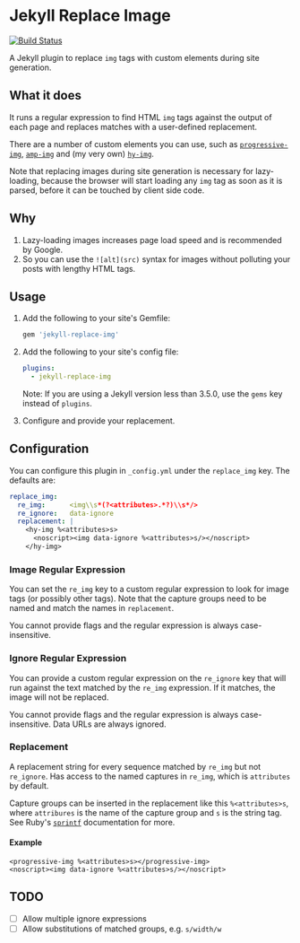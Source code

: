 # Jekyll Replace Image

[![Build Status](https://travis-ci.org/qwtel/jekyll-replace-img.svg?branch=master)](https://travis-ci.org/qwtel/jekyll-replace-img)

A Jekyll plugin to replace `img` tags with custom elements during site generation.


## What it does

It runs a regular expression to find HTML `img` tags against the output of each page and replaces matches with a user-defined replacement. 

There are a number of custom elements you can use, such as [`progressive-img`][pi], [`amp-img`][ai] and (my very own) [`hy-img`][hy].

[io]: https://developer.mozilla.org/en-US/docs/Web/API/Intersection_Observer_API
[pi]: https://www.webcomponents.org/element/progressive-img
[ai]: https://www.ampproject.org/docs/reference/components/amp-img
[hy]: https://github.com/qwtel/hy-img

Note that replacing images during site generation is necessary for lazy-loading, because the browser will start loading any `img` tag as soon as it is parsed, before it can be touched by client side code.

## Why

1. Lazy-loading images increases page load speed and is recommended by Google.
2. So you can use the `![alt](src)` syntax for images without polluting your posts with lengthy HTML tags.

## Usage

1.  Add the following to your site's Gemfile:

    ```ruby
    gem 'jekyll-replace-img'
    ```

2.  Add the following to your site's config file:

    ```yml
    plugins:
      - jekyll-replace-img
    ```
    Note: If you are using a Jekyll version less than 3.5.0, use the `gems` key instead of `plugins`.
  
3.  Configure and provide your replacement.

## Configuration

You can configure this plugin in `_config.yml` under the `replace_img` key. The defaults are:

```yml
replace_img:
  re_img:      <img\\s*(?<attributes>.*?)\\s*/>
  re_ignore:   data-ignore
  replacement: |
    <hy-img %<attributes>s>
      <noscript><img data-ignore %<attributes>s/></noscript>
    </hy-img>
```

### Image Regular Expression
You can set the `re_img` key to a custom regular expression to look for image tags (or possibly other tags). Note that the capture groups need to be named and match the names in `replacement`. 

You cannot provide flags and the regular expression is always case-insensitive.

### Ignore Regular Expression
You can provide a custom regular expression on the `re_ignore` key that will run against the text matched by the `re_img` expression. If it matches, the image will not be replaced. 

You cannot provide flags and the regular expression is always case-insensitive. Data URLs are always ignored.

### Replacement

A replacement string for every sequence matched by `re_img` but not `re_ignore`. Has access to the named captures in `re_img`, which is `attributes` by default. 

Capture groups can be inserted in the replacement like this `%<attributes>s`, where `attribures` is the name of the capture group and `s` is the string tag. See Ruby's [`sprintf`][sprintf] documentation for more. 

[sprintf]: https://ruby-doc.org/core-2.6.2/Kernel.html#method-i-sprintf

#### Example

    <progressive-img %<attributes>s></progressive-img>
    <noscript><img data-ignore %<attributes>s/></noscript>


## TODO

- [ ] Allow multiple ignore expressions
- [ ] Allow substitutions of matched groups, e.g. `s/width/w`
